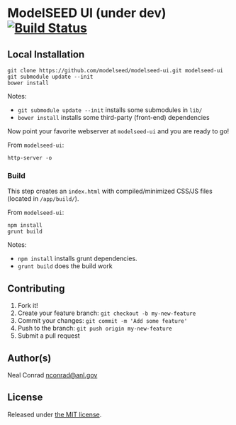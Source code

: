 
# ModelSEED UI (under dev) [![Build Status](https://travis-ci.org/ModelSEED/ModelSEED-UI.svg?branch=master)](https://travis-ci.org/ModelSEED/ModelSEED-UI)


## Local Installation

```
git clone https://github.com/modelseed/modelseed-ui.git modelseed-ui
git submodule update --init
bower install
```

Notes:
- `git submodule update --init` installs some submodules in `lib/`
- `bower install` installs some third-party (front-end) dependencies


Now point your favorite webserver at `modelseed-ui` and you are ready to go!

From `modelseed-ui`:

```
http-server -o
```


### Build

This step creates an `index.html` with compiled/minimized CSS/JS files (located in `/app/build/`).

From `modelseed-ui`:

```
npm install
grunt build
```

Notes:
- `npm install` installs grunt dependencies.
- `grunt build` does the build work


## Contributing

1. Fork it!
2. Create your feature branch: `git checkout -b my-new-feature`
3. Commit your changes: `git commit -m 'Add some feature'`
4. Push to the branch: `git push origin my-new-feature`
5. Submit a pull request

## Author(s)

Neal Conrad <nconrad@anl.gov>


## License

Released under [the MIT license](https://github.com/modelseed/modelseed-ui/blob/master/LICENSE).
